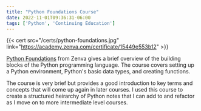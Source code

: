 ```yaml
---
title: "Python Foundations Course"
date: 2022-11-01T09:36:31-06:00
tags: ['Python', 'Continuing Education']
---
```


{{< cert src="/certs/python-foundations.jpg" link="https://academy.zenva.com/certificate/15449e553b12" >}}

[Python Foundations](https://academy.zenva.com/product/python-foundations/) from Zenva gives a brief overview of the building blocks of the Python programming language. The course covers setting up a Python environment, Python's basic data types, and creating functions.

The course is very brief but provides a good introduction to key terms and concepts that will come up again in later courses. I used this course to create a structured heirarchy of Python notes that I can add to and refactor as I move on to more intermediate level courses.
